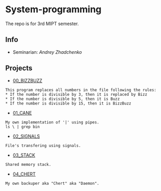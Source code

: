 # System-programming

The repo is for 3rd MIPT semester.

## Info

+ Seminarian: *Andrey Zhadchenko*

## Projects

* [00_BIZZBUZZ](00_BizzBuzz/)
```
This program replaces all numbers in the file following the rules:
* If the number is divisible by 3, then it is replaced by Bizz
* If the number is divisible by 5, then it is Buzz
* If the number is divisible by 15, then it is BizzBuzz
```
* [01_CANE](01_CANE/)
```
My own implementation of '|' using pipes.
ls \ | grep bin
```
* [02_SIGNALS](02_SIGNALS/)
```
File's transfering using signals.
```
* [03_STACK](03_STACK_NEW_VERSION/)
```
Shared memory stack.
```
* [04_CHERT](04_CHERT/)
```
My own backuper aka "Chert" aka "Daemon".
```

